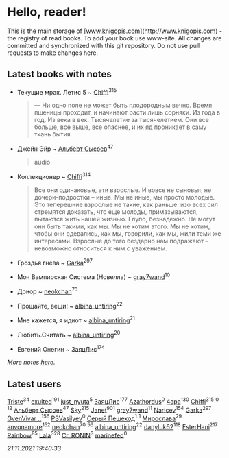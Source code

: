 # Hello, reader!
This is the main storage of [www.knigopis.com](http://www.knigopis.com) - the registry of read books.
To add your book use www-site. All changes are committed and synchronized with this git repository.
Do not use pull requests to make changes here.


## Latest books with notes
* Текущие мрак. Летис 5 ~ [Chiffi](users/105/105831994080785626680-google)<sup>315</sup>
    > — Ни одно поле не может быть плодородным вечно. Время пшеницы проходит, и начинают расти лишь сорняки. Из года в год. Из века в век. Тысячелетие за тысячелетием. Они все больше, все выше, все опаснее, и их яд проникает в саму ткань бытия.

* Джейн Эйр ~ [Альберт Сысоев](users/474/47446642-vkontakte)<sup>47</sup>
    > audio

* Коллекционер ~ [Chiffi](users/105/105831994080785626680-google)<sup>314</sup>
    > Все они одинаковые, эти взрослые. И вовсе не сыновья, не дочери-подростки – иные. Мы не иные, мы просто молодые. Это теперешние взрослые не такие, как раньше: изо всех сил стремятся доказать, что еще молоды, примазываются, пытаются жить нашей жизнью. Глупо, безнадежно. Не могут они быть такими, как мы. Мы не хотим этого. Мы не хотим, чтобы они одевались, как мы, говорили, как мы, жили теми же интересами. Взрослые до того бездарно нам подражают – невозможно относиться к ним с уважением.

* Гроздья гнева ~ [Garka](users/115/115753719718250012620-google)<sup>297</sup>

* Моя Вампирская Система (Новелла) ~ [gray7wand](users/110/110080946273609412257-google)<sup>10</sup>

* Донор ~ [neokchan](users/113/113179958976964886996-google)<sup>70</sup>

* Прощайте, вещи! ~ [albina_untiring](users/257/2579695-vkontakte)<sup>22</sup>

* Мне кажется, я идиот ~ [albina_untiring](users/257/2579695-vkontakte)<sup>21</sup>

* Любить.Считать ~ [albina_untiring](users/257/2579695-vkontakte)<sup>20</sup>

* Евгений Онегин ~ [ЗаяцЛис](users/112/112388384595246311466-google)<sup>174</sup>


_More notes [here](latest_books_with_notes.md)._


## Latest users
[Triste](users/517/5175580462988229760-mailru)<sup>34</sup> 
[exulted](users/100/100599204551896265722-google)<sup>191</sup> 
[just_nyuta](users/102/10208134766271560-facebook)<sup>5</sup> 
[ЗаяцЛис](users/112/112388384595246311466-google)<sup>177</sup> 
[Azathordus](users/104/104067068494287499191-google)<sup>0</sup> 
[4apa](users/117/117392596378069249667-google)<sup>130</sup> 
[Chiffi](users/105/105831994080785626680-google)<sup>315</sup> 
[](users/596/596975933-vkontakte)<sup>0</sup> 
[](users/110/110108278789076439525-google)<sup>12</sup> 
[Альберт Сысоев](users/474/47446642-vkontakte)<sup>47</sup> 
[Sky](users/118/118049897850017649660-googleplus)<sup>215</sup> 
[Janet](users/108/108113656204404967440-google)<sup>901</sup> 
[gray7wand](users/110/110080946273609412257-google)<sup>11</sup> 
[Naricev](users/107/107090515204537133928-google)<sup>154</sup> 
[Garka](users/115/115753719718250012620-google)<sup>297</sup> 
[GvenVivar ..](users/158/158266434925901-facebook)<sup>156</sup> 
[PSVasilyev](users/194/194080517-yandex)<sup>0</sup> 
[Серый Пешеход](users/102/102909613832307653776-google)<sup>1</sup> 
[](users/101/101368518035734751027-google)<sup>1</sup> 
[Мирослава](users/106/106107989792957993574-google)<sup>29</sup> 
[anvonamore](users/595/5957175-vkontakte)<sup>152</sup> 
[neokchan](users/113/113179958976964886996-google)<sup>70</sup> 
[](users/153/1537586159620888-facebook)<sup>56</sup> 
[albina_untiring](users/257/2579695-vkontakte)<sup>22</sup> 
[danyluk62](users/374/374149854-vkontakte)<sup>118</sup> 
[EsterHani](users/305/30558181-vkontakte)<sup>217</sup> 
[Rainbow](users/109/109787328219839805802-google)<sup>85</sup> 
[Lala](users/761/76187635-vkontakte)<sup>328</sup> 
[Cr_RONIN](users/112/112090473416384685204-google)<sup>3</sup> 
[marinefed](users/439/4394066-vkontakte)<sup>0</sup> 


_21.11.2021 19:40:33_
